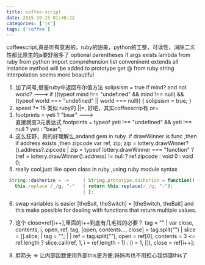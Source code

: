 ```yaml
---
title: coffee-script
date: 2015-10-15 01:48:22
categories: ['js']
tags: ['coffee']
---
```


coffeescript,真是听有意思的，ruby的甜美，python的工整，可读性，消除二义性都比原生的js要舒服多了
optional parentheses if args exists
lambda from ruby
from python import comprehension list
conveninent extends
all instance method will be added to prototype
get @ from ruby
string interpolation seems more beautiful



1. 加了问号,借鉴ruby中返回布尔值方法
  solipsism = true if mind? and not world?
  --->
  if ((typeof mind !== "undefined" && mind !== null) && (typeof world === "undefined" || world === null)) {
    solipsism = true;
    }
2. speed ?= 15 类似 ruby的 ||=, 好吧，其实coffeescrip有 or=
3. footprints = yeti ? "bear" 
  --->  
  直接就变3元表达式 
  footprints = typeof yeti !== "undefined" && yeti !== null ? yeti : "bear";
4. 这么狂野，真的好理解么,andand gem in ruby. if drawWinner is func ,then if address exists ,then zipcode
 var ref, zip;
zip = lottery.drawWinner?().address?.zipcode | zip = typeof lottery.drawWinner === "function" ? (ref = lottery.drawWinner().address) != null ? ref.zipcode : void 0 : void 0;
5. really cool,just like open class in ruby ,using ruby module syntax 
 ```javascript
  String::dasherize = ->     | String.prototype.dasherize = function() {
    this.replace /_/g, "-"   | return this.replace(/_/g, "-");
                             | };
 ```
6. swap variables is easier 
  [theBait, theSwitch] = [theSwitch, theBait] 
  and this make possible for  dealing with functions that return multiple values.
7. 这个 close=ref[i++],里面的i++到底有几毛钱的必要？
  tag = "<impossible>"                       | var close, contents, i, open, ref, tag,
  [open, contents..., close] = tag.split("") | slice = [].slice;
                                             | tag = "<impossible>";
                                             |
                                             | ref = tag.split(""), open = ref[0], contents = 3 <= ref.length ? slice.call(ref, 1, i = ref.length - 1) : (i = 1, []), close = ref[i++];

7. 胖箭头 => 让内部函数使用外部this更方便;妈妈再也不用担心我绑错this了
